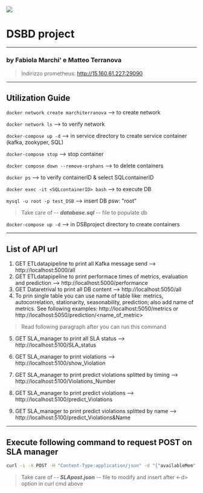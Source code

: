 ## ![](https://images.squarespace-cdn.com/content/v1/60056c48dfad4a3649200fc0/1613294634908-3HTA3TR74HYYSNEIZSIJ/UniCT-Logo.jpg?format=1500w)

# DSBD project

---

### by Fabiola Marchi' e Matteo Terranova

> Indirizzo prometheus: http://15.160.61.227:29090

---

## Utilization Guide

`docker network create marchiterranova` --> to create network

`docker network ls` --> to verify network

`docker-compose up -d` --> in service directory to create service container (kafka, zookyper, SQL)

`docker-compose stop` --> stop container

`docker compose down --remove-orphans` --> to delete containers

`docker ps` --> to verify containerID & select SQLcontainerID

`docker exec -it <SQLcontainerID> bash` --> to execute DB

`mysql -u root -p test_DSB` --> insert DB psw: "root"

> Take care of -- **_database.sql_** -- file to populate db

`docker-compose up -d` --> in DSBproject directory to create containers

---

## List of API url

1. GET ETLdatapipeline to print all Kafka message send --> http://localhost:5000/all
2. GET ETLdatapipeline to print performace times of metrics, evaluation and prediction --> http://localhost:5000/performance
3. GET Dataretrival to print all DB content --> http://localhost:5050/all
4. To prin single table you can use name of table like: metrics, autocorrelation, stationarity, seasonability, prediction; also add name of metrics. See following examples:
   http://localhost:5050/metrics or http://localhost:5050/prediction/<name_of_metric>

> Read following paragraph after you can run this command

5. GET SLA_manager to print all SLA status --> http://localhost:5100/SLA_status

6. GET SLA_manager to print violations --> http://localhost:5100/show_Violation

7. GET SLA_manager to print predict violations splitted by timing --> http://localhost:5100/Violations_Number

8. GET SLA_manager to print predict violations --> http://localhost:5100/predict_Violations

9. GET SLA_manager to print predict violations splitted by name --> http://localhost:5100/predict_Violations&Name

---

## Execute following command to request POST on SLA manager

```bash
curl -i -X POST -H "Content-Type:application/json" -d "{"availableMem": [0, 94.33874],  "cpuLoad": [0, 1.5],"cpuTemp": [0, 38] ,"diskUsage": [0, 21.7735],"networkThroughput": [0, 0.01]}" "http://localhost:5002/SLA_Manager"
```

> Take care of -- **_SLApost.json_** -- file to modify and insert after <-d> option in curl cmd above
